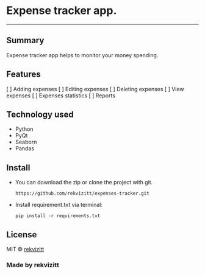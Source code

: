 # Expense tracker app.
---

## Summary

Expense tracker app helps to monitor your money spending.

## Features

[ ] Adding expenses
[ ] Editing expenses
[ ] Deleting expenses
[ ] View expenses
[ ] Expenses statistics
[ ] Reports

## Technology used
* Python
* PyQt
* Seaborn
* Pandas

## Install
* You can download the zip or clone the project with git.

    `https://github.com/rekvizitt/expenses-tracker.git`
* Install requirement.txt via terminal:

    `pip install -r requirements.txt`

## License

MIT &copy; [rekvizitt](https://github.com/rekvizitt)

### Made by rekvizitt